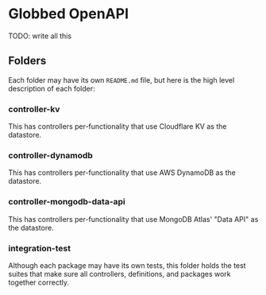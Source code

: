 # Globbed OpenAPI

TODO: write all this

## Folders

Each folder may have its own `README.md` file, but here is the high level description of each folder:

### controller-kv

This has controllers per-functionality that use Cloudflare KV as the datastore.

### controller-dynamodb

This has controllers per-functionality that use AWS DynamoDB as the datastore.

### controller-mongodb-data-api

This has controllers per-functionality that use MongoDB Atlas' "Data API" as the datastore.

### integration-test

Although each package may have its own tests, this folder holds the test suites that make sure all controllers, definitions, and packages work together correctly.
